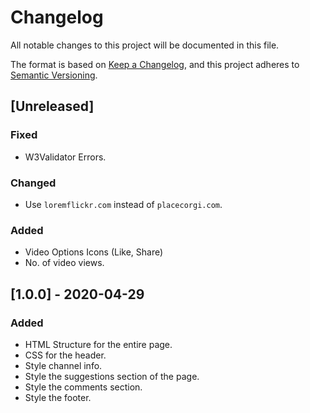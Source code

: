 # Changelog

All notable changes to this project will be documented in this file.

The format is based on [Keep a Changelog](https://keepachangelog.com/en/1.0.0/),
and this project adheres to [Semantic Versioning](https://semver.org/spec/v2.0.0.html).

## [Unreleased]

### Fixed

-   W3Validator Errors.

### Changed

-   Use `loremflickr.com` instead of `placecorgi.com`.

### Added

-   Video Options Icons (Like, Share)
-   No. of video views.

## [1.0.0] - 2020-04-29

### Added

-   HTML Structure for the entire page.
-   CSS for the header.
-   Style channel info.
-   Style the suggestions section of the page.
-   Style the comments section.
-   Style the footer.
